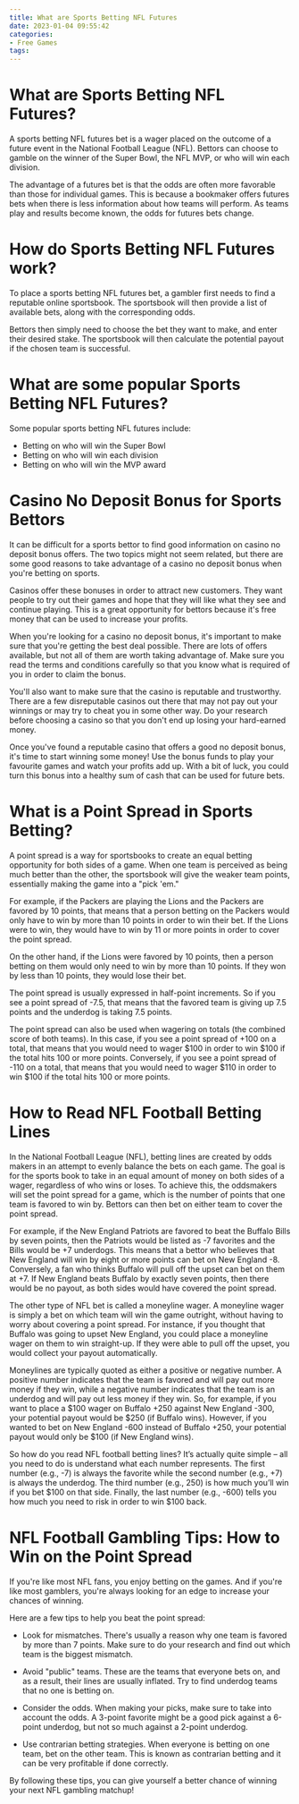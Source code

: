 ```yaml
---
title: What are Sports Betting NFL Futures
date: 2023-01-04 09:55:42
categories:
- Free Games
tags:
---
```



#  What are Sports Betting NFL Futures?

A sports betting NFL futures bet is a wager placed on the outcome of a future event in the National Football League (NFL). Bettors can choose to gamble on the winner of the Super Bowl, the NFL MVP, or who will win each division.

The advantage of a futures bet is that the odds are often more favorable than those for individual games. This is because a bookmaker offers futures bets when there is less information about how teams will perform. As teams play and results become known, the odds for futures bets change.

# How do Sports Betting NFL Futures work?

To place a sports betting NFL futures bet, a gambler first needs to find a reputable online sportsbook. The sportsbook will then provide a list of available bets, along with the corresponding odds.

Bettors then simply need to choose the bet they want to make, and enter their desired stake. The sportsbook will then calculate the potential payout if the chosen team is successful.

# What are some popular Sports Betting NFL Futures?

Some popular sports betting NFL futures include: 
- Betting on who will win the Super Bowl 
- Betting on who will win each division 
- Betting on who will win the MVP award

#  Casino No Deposit Bonus for Sports Bettors

It can be difficult for a sports bettor to find good information on casino no deposit bonus offers. The two topics might not seem related, but there are some good reasons to take advantage of a casino no deposit bonus when you're betting on sports.

Casinos offer these bonuses in order to attract new customers. They want people to try out their games and hope that they will like what they see and continue playing. This is a great opportunity for bettors because it's free money that can be used to increase your profits.

When you're looking for a casino no deposit bonus, it's important to make sure that you're getting the best deal possible. There are lots of offers available, but not all of them are worth taking advantage of. Make sure you read the terms and conditions carefully so that you know what is required of you in order to claim the bonus.

You'll also want to make sure that the casino is reputable and trustworthy. There are a few disreputable casinos out there that may not pay out your winnings or may try to cheat you in some other way. Do your research before choosing a casino so that you don't end up losing your hard-earned money.

Once you've found a reputable casino that offers a good no deposit bonus, it's time to start winning some money! Use the bonus funds to play your favourite games and watch your profits add up. With a bit of luck, you could turn this bonus into a healthy sum of cash that can be used for future bets.

#  What is a Point Spread in Sports Betting?

A point spread is a way for sportsbooks to create an equal betting opportunity for both sides of a game. When one team is perceived as being much better than the other, the sportsbook will give the weaker team points, essentially making the game into a "pick 'em."

For example, if the Packers are playing the Lions and the Packers are favored by 10 points, that means that a person betting on the Packers would only have to win by more than 10 points in order to win their bet. If the Lions were to win, they would have to win by 11 or more points in order to cover the point spread.

On the other hand, if the Lions were favored by 10 points, then a person betting on them would only need to win by more than 10 points. If they won by less than 10 points, they would lose their bet.

The point spread is usually expressed in half-point increments. So if you see a point spread of -7.5, that means that the favored team is giving up 7.5 points and the underdog is taking 7.5 points.

The point spread can also be used when wagering on totals (the combined score of both teams). In this case, if you see a point spread of +100 on a total, that means that you would need to wager $100 in order to win $100 if the total hits 100 or more points. Conversely, if you see a point spread of -110 on a total, that means that you would need to wager $110 in order to win $100 if the total hits 100 or more points.

#  How to Read NFL Football Betting Lines

In the National Football League (NFL), betting lines are created by odds makers in an attempt to evenly balance the bets on each game. The goal is for the sports book to take in an equal amount of money on both sides of a wager, regardless of who wins or loses. To achieve this, the oddsmakers will set the point spread for a game, which is the number of points that one team is favored to win by. Bettors can then bet on either team to cover the point spread.

For example, if the New England Patriots are favored to beat the Buffalo Bills by seven points, then the Patriots would be listed as -7 favorites and the Bills would be +7 underdogs. This means that a bettor who believes that New England will win by eight or more points can bet on New England -8. Conversely, a fan who thinks Buffalo will pull off the upset can bet on them at +7. If New England beats Buffalo by exactly seven points, then there would be no payout, as both sides would have covered the point spread.

The other type of NFL bet is called a moneyline wager. A moneyline wager is simply a bet on which team will win the game outright, without having to worry about covering a point spread. For instance, if you thought that Buffalo was going to upset New England, you could place a moneyline wager on them to win straight-up. If they were able to pull off the upset, you would collect your payout automatically.

Moneylines are typically quoted as either a positive or negative number. A positive number indicates that the team is favored and will pay out more money if they win, while a negative number indicates that the team is an underdog and will pay out less money if they win. So, for example, if you want to place a $100 wager on Buffalo +250 against New England -300, your potential payout would be $250 (if Buffalo wins). However, if you wanted to bet on New England -600 instead of Buffalo +250, your potential payout would only be $100 (if New England wins).

So how do you read NFL football betting lines? It’s actually quite simple – all you need to do is understand what each number represents. The first number (e.g., -7) is always the favorite while the second number (e.g., +7) is always the underdog. The third number (e.g., 250) is how much you’ll win if you bet $100 on that side. Finally, the last number (e.g., -600) tells you how much you need to risk in order to win $100 back.

#  NFL Football Gambling Tips: How to Win on the Point Spread

If you're like most NFL fans, you enjoy betting on the games. And if you're like most gamblers, you're always looking for an edge to increase your chances of winning.

Here are a few tips to help you beat the point spread:

* Look for mismatches. There's usually a reason why one team is favored by more than 7 points. Make sure to do your research and find out which team is the biggest mismatch.

* Avoid "public" teams. These are the teams that everyone bets on, and as a result, their lines are usually inflated. Try to find underdog teams that no one is betting on.

* Consider the odds. When making your picks, make sure to take into account the odds. A 3-point favorite might be a good pick against a 6-point underdog, but not so much against a 2-point underdog.

* Use contrarian betting strategies. When everyone is betting on one team, bet on the other team. This is known as contrarian betting and it can be very profitable if done correctly.

By following these tips, you can give yourself a better chance of winning your next NFL gambling matchup!